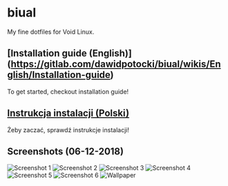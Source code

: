 # biual

My fine dotfiles for Void Linux.

## [Installation guide (English)]   (https://gitlab.com/dawidpotocki/biual/wikis/English/Installation-guide)
To get started, checkout installation guide!

## [Instrukcja instalacji (Polski)](https://gitlab.com/dawidpotocki/biual/wikis/Polski/Instrukcja-instalacji)
Żeby zaczać, sprawdź instrukcje instalacji!

## Screenshots (06-12-2018)
![Screenshot 1](https://imgur.com/ohgZNgL.png)
![Screenshot 2](https://imgur.com/Io8KYl4.png)
![Screenshot 3](https://imgur.com/FauCwQg.png)
![Screenshot 4](https://imgur.com/Amj10IA.png)
![Screenshot 5](https://imgur.com/bBqcCSD.png)
![Screenshot 6](https://imgur.com/wUabV2W.png)
![Wallpaper](https://cdn.dribbble.com/users/5031/screenshots/3713646/attachments/832536/wallpaper_mikael_gustafsson.png)